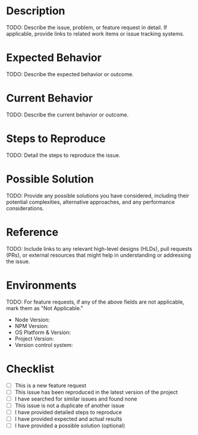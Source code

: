 # Description

TODO: Describe the issue, problem, or feature request in detail. If applicable, provide links to related work items or issue tracking systems.

# Expected Behavior

TODO: Describe the expected behavior or outcome.

# Current Behavior

TODO: Describe the current behavior or outcome.

# Steps to Reproduce

TODO: Detail the steps to reproduce the issue.

# Possible Solution

TODO: Provide any possible solutions you have considered, including their potential complexities, alternative approaches, and any performance considerations.

# Reference

TODO: Include links to any relevant high-level designs (HLDs), pull requests (PRs), or external resources that might help in understanding or addressing the issue.

# Environments

TODO: For feature requests, if any of the above fields are not applicable, mark them as "Not Applicable."

- Node Version:
- NPM Version:
- OS Platform & Version:
- Project Version:
- Version control system:

# Checklist

- [ ] This is a new feature request
- [ ] This issue has been reproduced in the latest version of the project
- [ ] I have searched for similar issues and found none
- [ ] This issue is not a duplicate of another issue
- [ ] I have provided detailed steps to reproduce
- [ ] I have provided expected and actual results
- [ ] I have provided a possible solution (optional)

